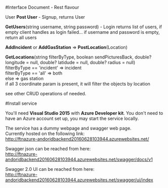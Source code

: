 #Interface Document - Rest flavour

User
**Post User** - Signup, returns User

**GetUsers**(string username, string password) - Login
returns list of users, if empty client handles as login failed...
if username and password is empty, return all users


**AddIncident** or **AddGasStation** => **PostLocation**(Location)

**GetLocations**(string filterByType, boolean sendPicturesBack, double? longitude = null, double? latidude = null, double? radius = null) <br>
filterByType == 'incident' => incident<br>
filterByType == 'all' => both<br>
else => gas station<br>
if all 3 coordinate param is present, it will filter the objects by location<br>

see other CRUD operations of needed.

#Install service

You'll need **Visual Studio 2015** with **Azure Developer kit**.
You don't need to have an Azure account set up, you may start the service locally.

The service has a dummy webpage and swagger web page.<br>
Currently hosted on the following link:<br>
http://ftnazure-andoridbackend20160628103944.azurewebsites.net/

Swagger json can be reached from here: <br>
http://ftnazure-andoridbackend20160628103944.azurewebsites.net/swagger/docs/v1<br>

Swagger 2.0 UI can be reached from here:<br>
http://ftnazure-andoridbackend20160628103944.azurewebsites.net/swagger/ui/index<br>


